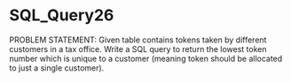 # SQL_Query26

PROBLEM STATEMENT:
Given table contains tokens taken by different customers in a tax office.
Write a SQL query to return the lowest token number which is unique to a customer 
(meaning token should be allocated to just a single customer).
